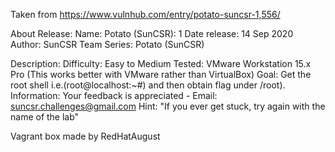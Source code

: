 Taken from https://www.vulnhub.com/entry/potato-suncsr-1,556/ 

About Release:
    Name: Potato (SunCSR): 1
    Date release: 14 Sep 2020
    Author: SunCSR Team
    Series: Potato (SunCSR)

Description:
    Difficulty: Easy to Medium
    Tested: VMware Workstation 15.x Pro (This works better with VMware rather than VirtualBox)
    Goal: Get the root shell i.e.(root@localhost:~#) and then obtain flag under /root).
    Information: Your feedback is appreciated - Email: suncsr.challenges@gmail.com
    Hint: "If you ever get stuck, try again with the name of the lab"

Vagrant box made by RedHatAugust
